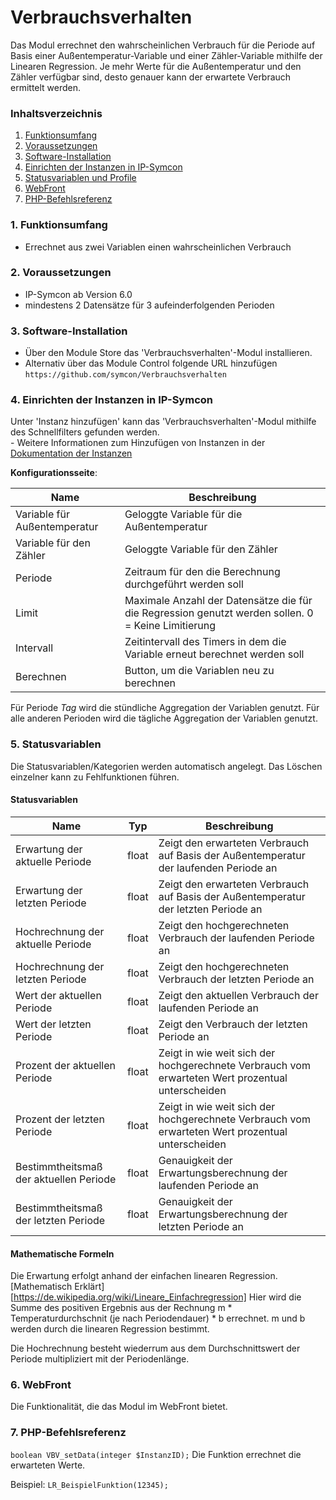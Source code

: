# Verbrauchsverhalten
Das Modul errechnet den wahrscheinlichen Verbrauch für die Periode auf Basis einer Außentemperatur-Variable und einer Zähler-Variable mithilfe der Linearen Regression. Je mehr Werte für die Außentemperatur und den Zähler verfügbar sind, desto genauer kann der erwartete Verbrauch ermittelt werden.

### Inhaltsverzeichnis

1. [Funktionsumfang](#1-funktionsumfang)
2. [Voraussetzungen](#2-voraussetzungen)
3. [Software-Installation](#3-software-installation)
4. [Einrichten der Instanzen in IP-Symcon](#4-einrichten-der-instanzen-in-ip-symcon)
5. [Statusvariablen und Profile](#5-statusvariablen-und-profile)
6. [WebFront](#6-webfront)
7. [PHP-Befehlsreferenz](#7-php-befehlsreferenz)

### 1. Funktionsumfang

* Errechnet aus zwei Variablen einen wahrscheinlichen Verbrauch

### 2. Voraussetzungen

- IP-Symcon ab Version 6.0
- mindestens 2 Datensätze für 3 aufeinderfolgenden Perioden

### 3. Software-Installation

* Über den Module Store das 'Verbrauchsverhalten'-Modul installieren.
* Alternativ über das Module Control folgende URL hinzufügen `https://github.com/symcon/Verbrauchsverhalten`

### 4. Einrichten der Instanzen in IP-Symcon

 Unter 'Instanz hinzufügen' kann das 'Verbrauchsverhalten'-Modul mithilfe des Schnellfilters gefunden werden.  
	- Weitere Informationen zum Hinzufügen von Instanzen in der [Dokumentation der Instanzen](https://www.symcon.de/service/dokumentation/konzepte/instanzen/#Instanz_hinzufügen)

__Konfigurationsseite__:

Name                         | Beschreibung
---------------------------- | ------------------
Variable für Außentemperatur | Geloggte Variable für die Außentemperatur
Variable für den Zähler      | Geloggte Variable für den Zähler
Periode                      | Zeitraum für den die Berechnung durchgeführt werden soll
Limit                        | Maximale Anzahl der Datensätze die für die Regression genutzt werden sollen. 0 = Keine Limitierung
Intervall                    | Zeitintervall des Timers in dem die Variable erneut berechnet werden soll
Berechnen                    | Button, um die Variablen neu zu berechnen


Für Periode *Tag* wird die stündliche Aggregation der Variablen genutzt.
Für alle anderen Perioden wird die tägliche Aggregation der Variablen genutzt. 

### 5. Statusvariablen

Die Statusvariablen/Kategorien werden automatisch angelegt. Das Löschen einzelner kann zu Fehlfunktionen führen.

#### Statusvariablen

Name                                   | Typ   | Beschreibung
-------------------------------------- | ----- | ------------
Erwartung der aktuelle Periode         | float | Zeigt den erwarteten Verbrauch auf Basis der Außentemperatur der laufenden Periode an
Erwartung der letzten Periode          | float | Zeigt den erwarteten Verbrauch auf Basis der Außentemperatur der letzten Periode an
Hochrechnung der aktuelle Periode      | float | Zeigt den hochgerechneten Verbrauch der laufenden Periode an
Hochrechnung der letzten Periode       | float | Zeigt den hochgerechneten Verbrauch der letzten Periode an
Wert der aktuellen Periode             | float | Zeigt den aktuellen Verbrauch der laufenden Periode an
Wert der letzten Periode               | float | Zeigt den Verbrauch der letzten Periode an
Prozent der aktuellen Periode          | float | Zeigt in wie weit sich der hochgerechnete Verbrauch vom erwarteten Wert prozentual unterscheiden
Prozent der letzten Periode            | float | Zeigt in wie weit sich der hochgerechnete Verbrauch vom erwarteten Wert prozentual unterscheiden
Bestimmtheitsmaß der aktuellen Periode | float | Genauigkeit der Erwartungsberechnung der laufenden Periode an
Bestimmtheitsmaß der letzten Periode   | float | Genauigkeit der Erwartungsberechnung der letzten Periode an


#### Mathematische Formeln
Die Erwartung erfolgt anhand der einfachen linearen Regression. [Mathematisch Erklärt][https://de.wikipedia.org/wiki/Lineare_Einfachregression]
Hier wird die Summe des positiven Ergebnis aus der Rechnung m * Temperaturdurchschnit (je nach Periodendauer) * b errechnet. m und b werden durch die linearen Regression bestimmt.  

Die Hochrechnung besteht wiederrum aus dem Durchschnittswert der Periode multipliziert mit der Periodenlänge. 

### 6. WebFront

Die Funktionalität, die das Modul im WebFront bietet.

### 7. PHP-Befehlsreferenz

`boolean VBV_setData(integer $InstanzID);`
Die Funktion errechnet die erwarteten Werte.

Beispiel:
`LR_BeispielFunktion(12345);`
